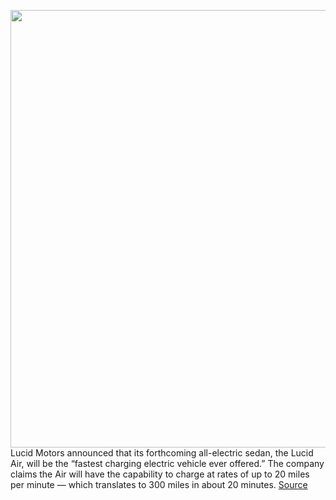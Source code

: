 <img src='https://cdn.vox-cdn.com/thumbor/v8Lc8CWGhs-2smLDscm0XUwsVTo=/0x0:2040x1360/1200x800/filters:focal(857x517:1183x843)/cdn.vox-cdn.com/uploads/chorus_image/image/67227490/akrales_170324_1554_A_0048.0.0.jpg' width='700px' /><br/>
Lucid Motors announced that its forthcoming all-electric sedan, the Lucid Air, will be the “fastest charging electric vehicle ever offered.” The company claims the Air will have the capability to charge at rates of up to 20 miles per minute — which translates to 300 miles in about 20 minutes.
<a href='https://www.theverge.com/2020/8/19/21375308/lucid-motors-air-ev-charging-time-miles-minutes'> Source <a/>